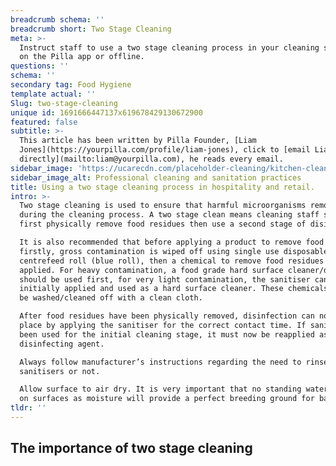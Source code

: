 ```yaml
---
breadcrumb schema: ''
breadcrumb short: Two Stage Cleaning
meta: >-
  Instruct staff to use a two stage cleaning process in your cleaning schedules
  on the Pilla app or offline.
questions: ''
schema: ''
secondary tag: Food Hygiene
template actual: ''
Slug: two-stage-cleaning
unique id: 1691666447137x619678429130672900
featured: false
subtitle: >-
  This article has been written by Pilla Founder, [Liam
  Jones](https://yourpilla.com/profile/liam-jones), click to [email Liam
  directly](mailto:liam@yourpilla.com), he reads every email.
sidebar_image: 'https://ucarecdn.com/placeholder-cleaning/kitchen-cleaning.jpg'
sidebar_image_alt: Professional cleaning and sanitation practices
title: Using a two stage cleaning process in hospitality and retail.
intro: >-
  Two stage cleaning is used to ensure that harmful microorganisms removed
  during the cleaning process. A two stage clean means cleaning staff should
  first physically remove food residues then use a second stage of disinfection.

  It is also recommended that before applying a product to remove food residues,
  firstly, gross contamination is wiped off using single use disposable
  centrefeed roll (blue roll), then a chemical to remove food residues is
  applied. For heavy contamination, a food grade hard surface cleaner/degreaser
  should be used first, for very light contamination, the sanitiser can be
  initially applied and used as a hard surface cleaner. These chemicals should
  be washed/cleaned off with a clean cloth.

  After food residues have been physically removed, disinfection can now take
  place by applying the sanitiser for the correct contact time. If sanitiser has
  been used for the initial cleaning stage, it must now be reapplied as a
  disinfecting agent.

  Always follow manufacturer’s instructions regarding the need to rinse
  sanitisers or not.

  Allow surface to air dry. It is very important that no standing water remains
  on surfaces as moisture will provide a perfect breeding ground for bacteria.
tldr: ''
---
```

## The importance of two stage cleaning
